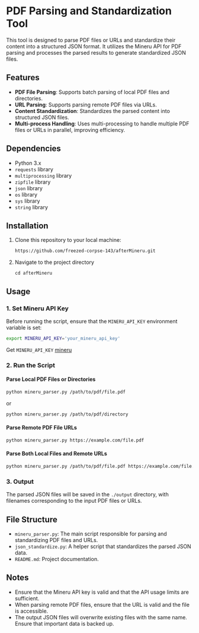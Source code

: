 
# PDF Parsing and Standardization Tool

This tool is designed to parse PDF files or URLs and standardize their content into a structured JSON format. It utilizes the Mineru API for PDF parsing and processes the parsed results to generate standardized JSON files.

## Features

- **PDF File Parsing**: Supports batch parsing of local PDF files and directories.
- **URL Parsing**: Supports parsing remote PDF files via URLs.
- **Content Standardization**: Standardizes the parsed content into structured JSON files.
- **Multi-process Handling**: Uses multi-processing to handle multiple PDF files or URLs in parallel, improving efficiency.

## Dependencies

- Python 3.x
- `requests` library
- `multiprocessing` library
- `zipfile` library
- `json` library
- `os` library
- `sys` library
- `string` library

## Installation

1. Clone this repository to your local machine:
   ```bash
   https://github.com/freezed-corpse-143/afterMineru.git

2. Navigate to the project directory
   ```
   cd afterMineru
   ```

## Usage

### 1. Set Mineru API Key

Before running the script, ensure that the `MINERU_API_KEY` environment variable is set:

```bash
export MINERU_API_KEY='your_mineru_api_key'
```

Get `MINERU_API_KEY` [mineru]([MinerU](https://mineru.net/apiManage/docs))

### 2. Run the Script

#### Parse Local PDF Files or Directories

```bash
python mineru_parser.py /path/to/pdf/file.pdf
```

or

```bash
python mineru_parser.py /path/to/pdf/directory
```

#### Parse Remote PDF File URLs

```bash
python mineru_parser.py https://example.com/file.pdf
```

#### Parse Both Local Files and Remote URLs

```bash
python mineru_parser.py /path/to/pdf/file.pdf https://example.com/file.pdf
```

### 3. Output

The parsed JSON files will be saved in the `./output` directory, with filenames corresponding to the input PDF files or URLs.

## File Structure

- `mineru_parser.py`: The main script responsible for parsing and standardizing PDF files and URLs.
- `json_standardize.py`: A helper script that standardizes the parsed JSON data.
- `README.md`: Project documentation.

## Notes

- Ensure that the Mineru API key is valid and that the API usage limits are sufficient.
- When parsing remote PDF files, ensure that the URL is valid and the file is accessible.
- The output JSON files will overwrite existing files with the same name. Ensure that important data is backed up.
